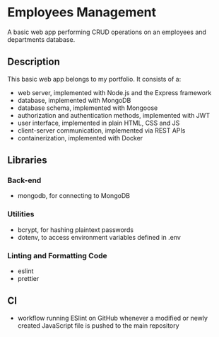 # Employees Management

A basic web app performing CRUD operations on an employees and departments database.

## Description

This basic web app belongs to my portfolio. It consists of a:

- web server, implemented with Node.js and the Express framework
- database, implemented with MongoDB
- database schema, implemented with Mongoose
- authorization and authentication methods, implemented with JWT
- user interface, implemented in plain HTML, CSS and JS
- client-server communication, implemented via REST APIs
- containerization, implemented with Docker

## Libraries
### Back-end
- mongodb, for connecting to MongoDB
### Utilities
- bcrypt, for hashing plaintext passwords
- dotenv, to access environment variables defined in .env
### Linting and Formatting Code
- eslint
- prettier

## CI
- workflow running ESlint on GitHub whenever a modified or newly created JavaScript file is pushed to the main repository
